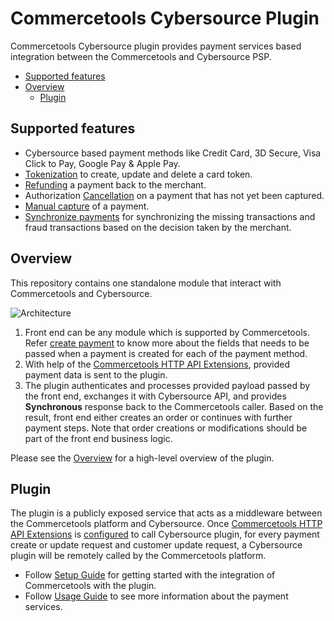 # Commercetools Cybersource Plugin

Commercetools Cybersource plugin provides payment services based integration between the Commercetools and Cybersource PSP.

- [Supported features](#supported-features)
- [Overview](#overview)
  - [Plugin](#plugin)


## Supported features
- Cybersource based payment methods like Credit Card, 3D Secure, Visa Click to Pay, Google Pay & Apple Pay.
- [Tokenization](./docs/Tokenization.md) to create, update and delete a card token.
- [Refunding](./docs/Refund-a-Payment.md) a payment back to the merchant.
- Authorization [Cancellation](./docs/Reverse-a-Payment.md) on a payment that has not yet been captured.
- [Manual capture](./docs/Capture-a-Payment.md) of a payment.
- [Synchronize payments](./docs/Synchronizing-Payments.md) for synchronizing the missing transactions and fraud transactions based on the decision taken by the merchant.

## Overview
This repository contains one standalone module that interact with Commercetools and Cybersource.
 

![Architecture](./docs/images/High-Level-Architecture.svg)

1. Front end can be any module which is supported by Commercetools. Refer [create payment](./docs/Creating-a-Payment.md) to know more about the fields that needs to be passed when a payment is created for each of the payment method.
2. With help of the [Commercetools HTTP API Extensions](https://docs.commercetools.com/api/projects/api-extensions), provided payment data is sent to the plugin.
3. The plugin authenticates and  processes provided payload passed by the front end, exchanges it with Cybersource API, and provides **Synchronous** response back to the Commercetools caller. Based on the result, front end either creates an order or continues with further payment steps. 
Note that order creations or modifications should be part of the front end business logic.

Please see the [Overview](./docs/Overview.md) for a high-level overview of the plugin.

## Plugin 

The plugin is a publicly exposed service that acts as a middleware between the Commercetools platform and Cybersource. Once [Commercetools HTTP API Extensions](https://docs.commercetools.com/api/projects/api-extensions) is [configured](./docs/API-Extension-Setup.md#a-namerunningscriptarunning-extension-setup-script) to call Cybersource plugin, for every payment create or update request and customer update request, a Cybersource plugin will be remotely called by the Commercetools platform. 

- Follow [Setup Guide](./docs/Setup.md) for getting started with the integration of Commercetools with the plugin.
- Follow [Usage Guide](./docs/Usage.md) to see more information about the payment services.